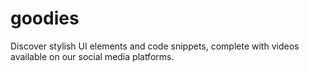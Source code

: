 # goodies
Discover stylish UI elements and code snippets, complete with videos available on our social media platforms.

